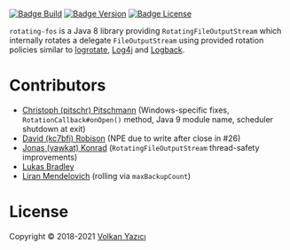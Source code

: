 
[![Badge Build]][Actions]
[![Badge Version]][Maven]
[![Badge License]][License]

`rotating-fos` is a Java 8 library providing `RotatingFileOutputStream` which
internally rotates a delegate `FileOutputStream` using provided rotation
policies similar to [logrotate],
[Log4j] and [Logback].





# Contributors

- [Christoph (pitschr) Pitschmann][Pitschmann] (Windows-specific
  fixes, `RotationCallback#onOpen()` method, Java 9 module name, scheduler
  shutdown at exit)
- [David (kc7bfi) Robison][Robison] (NPE due to write after close in #26)
- [Jonas (yawkat) Konrad][Konrad] (`RotatingFileOutputStream`
  thread-safety improvements)
- [Lukas Bradley][Bradley]
- [Liran Mendelovich][Mendelovich] (rolling via `maxBackupCount`)

# License

Copyright &copy; 2018-2021 [Volkan Yazıcı][Yazıcı]

<!----------------------------------------------------------------------------->

[Badge Version]: https://img.shields.io/maven-central/v/com.vlkan.rfos/rotating-fos.svg
[Badge License]: https://img.shields.io/badge/License-Apache_2.0-blue.svg
[Badge Build]: https://github.com/vy/rotating-fos/workflows/build/badge.svg


[Actions]: https://github.com/vy/rotating-fos/actions
[Maven]: https://search.maven.org/#search%7Cga%7C1%7Cg%3A%22com.vlkan.rfos%22

[License]: LICENSE


[LogRotate]: https://github.com/logrotate/logrotate
[LogBack]: https://logback.qos.ch/
[Log4J]: https://logging.apache.org/log4j/

[Mendelovich]: https://github.com/liran2000/
[Pitschmann]: https://github.com/pitschr
[Robison]: https://github.com/kc7bfi
[Bradley]: https://github.com/lukasbradley/
[Konrad]: https://yawk.at/
[Yazıcı]: https://vlkan.com/